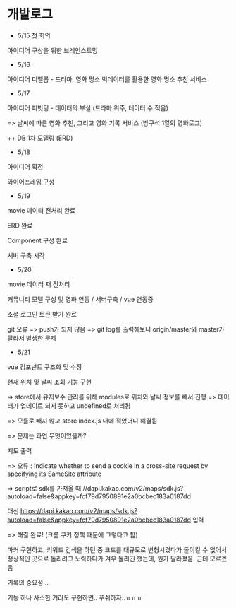 # 개발로그



- 5/15 첫 회의

아이디어 구상을 위한 브레인스토밍



- 5/16

아이디어 디벨롭 - 드라마, 영화 명소 빅데이터를 활용한 영화 명소 추천 서비스



- 5/17

아이디어 피벗팅 - 데이터의 부실 (드라마 위주, 데이터 수 적음)

=> 날씨에 따른 영화 추천, 그리고 영화 기록 서비스 (방구석 1열의 영화로그)

++ DB 1차 모델링 (ERD)



- 5/18

아이디어 확정 

와이어프레임 구성



- 5/19

movie 데이터 전처리 완료

ERD 완료

Component 구성 완료

서버 구축 시작



- 5/20

movie 데이터 재  전처리

커뮤니티 모델 구성 및 영화 연동 / 서버구축 / vue 연동중

소셜 로그인 토큰 받기 완료

git 오류 => push가 되지 않음 => git log를 출력해보니 origin/master와 master가 달라서 발생한 문제



- 5/21

vue 컴포넌트 구조화 및 수정

현재 위치 및 날씨 조회 기능 구현

=> store에서 유지보수 관리를 위해 modules로 위치와 날씨 정보를 빼서 진행 => 데이터가 업데이트 되지 못하고 undefined로 처리됨 

=> 모듈로 빼지 않고 store index.js 내에 적었더니 해결됨 

=> 문제는 과연 무엇이었을까?

지도 출력 

=> 오류 : Indicate whether to send a cookie in a cross-site request by specifying its SameSite attribute 

=> script로 sdk를 가져올 때 //dapi.kakao.com/v2/maps/sdk.js?autoload=false&appkey=fcf79d7950891e2a0bcbec183a0187dd 

대신 https://dapi.kakao.com/v2/maps/sdk.js?autoload=false&appkey=fcf79d7950891e2a0bcbec183a0187dd 입력 

=> 해결 완료! (크롬 쿠키 정책 때문에 그렇다고 함)

마커 구현하고, 키워드 검색을 하던 중 코드를 대규모로 변형시켰다가 돌이킬 수 없어서 정상적인 곳으로 돌리려고 노력하다가 겨우 돌리긴 했는데, 뭔가 달라졌음. 근데 모르겠음

기록의 중요성...

기능 하나 사소한 거라도 구현하면.. 푸쉬하자..ㅠㅠㅠ





